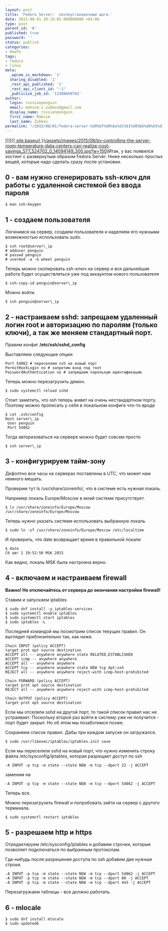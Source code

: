 ```yaml
---
layout: post
title: 'Fedora Server:  послеустановочные шаги.'
date: 2015-08-01 20:16:05.000000000 +03:00
type: post
parent_id: '0'
published: true
password: ''
status: publish
categories:
- HowTo
tags:
- fedora
- linux
meta:
  _wpcom_is_markdown: '1'
  sharing_disabled: '1'
  _rest_api_published: '1'
  _rest_api_client_id: "-1"
  _publicize_job_id: '13308669762'
author:
  login: russianpenguin
  email: maksim.v.zubkov@gmail.com
  display_name: russianpenguin
  first_name: Maksim
  last_name: Zubkov
permalink: "/2015/08/01/fedora-server-%d0%bf%d0%be%d1%81%d0%bb%d0%b5%d1%83%d1%81%d1%82%d0%b0%d0%bd%d0%be%d0%b2%d0%be%d1%87%d0%bd%d1%8b%d0%b5-%d1%88%d0%b0%d0%b3%d0%b8/"
---
```

[![]({{ site.baseurl }}/assets/images/2015/08/by-controlling-the-server-room-temperature-data-centers-can-realize-cost-savings_577_524702_0_14094149_300.jpg?w=150)](https://russianpenguin.files.wordpress.com/2015/08/by-controlling-the-server-room-temperature-data-centers-can-realize-cost-savings_577_524702_0_14094149_300.jpg)Итак, у вас появился хостинг с развернутым образом Fedora Server. Ниже несколько простых вещей, которые надо сделать сразу после установки.

## 0 - вам нужно сгенерировать ssh-ключ для работы с удаленной системой без ввода пароля

```shell
$ man ssh-keygen
```

## 1 - создаем пользователя

Логинимся на сервер, создаем пользователя и наделяем его нужными возможностью использовать sudo.

```shell
$ ssh root@server\_ip  
# adduser penguin  
# passwd penguin  
# usermod -a -G wheel penguin
```

Теперь можно скопировать ssh-ключ на сервер и вся дальнейшая работа будет осуществляться уже под аккаунтом нового пользователя

```shell
$ ssh-copy-id penguin@server\_ip
```

Можно войти.

```shell
$ ssh penguin@server\_ip
```

## 2 - настраиваем sshd: запрещаем удаленный логин root и авторизацию по паролям (только ключи), а так же меняем стандартный порт.

Правим конфиг **/etc/ssh/sshd\_config**

Выставляем следующие опции:

```
Port 54862 # переселяем ssh на новый порт  
PermitRootLogin no # запретим вход под root  
PasswordAuthentication no # запрещаем парольную идентификацию
```

Теперь можно перезагрузить демон.

```shell
$ sudo systemctl reload sshd
```

Стоит заметить, что ssh теперь живет на очень нестандартном порту. Поэтому можно прописать у себя в локальном конфиге что-то вроде

```shell
$ cat .ssh/config  
Host server\_ip  
 User penguin  
 Port 54862
```

Тогда авторизоваться на сервере можно будет совсем просто

```shell
$ ssh server\_ip
```

## 3 - конфигурируем тайм-зону

Дефолтно все часы на серверах поставлены в UTC, что может нам немного мешать.

Проверим тут ls /usr/share/zoneinfo/, что в системе есть нужная локаль.

Например локаль Europe/Moscow в моей системе присутствует.

```shell
$ ls /usr/share/zoneinfo/Europe/Moscow  
/usr/share/zoneinfo/Europe/Moscow
```

Теперь нужно указать системе использовать выбранную локаль

```shell
$ sudo ln -sf /usr/share/zoneinfo/Europe/Moscow /etc/localtime
```

И проверить, что date возвращает время в правильной локали

```shell
$ date  
Сб авг 1 19:52:50 MSK 2015
```

Как видно, локаль MSK была настроена верно.

## 4 - включаем и настраиваем firewall

**Важно! Не отключайтесь от сервера до окончания настройки firewall!**

Ставим и запускаем iptables

```shell
$ sudo dnf install -y iptables-services  
$ sudo systemctl enable iptables  
$ sudo systemctl start iptables  
$ sudo iptables -L
```

Последней командой мы посмотрим список текущих правил. Он выглядит приблизительно так, как ниже.

```
Chain INPUT (policy ACCEPT)  
target prot opt source destination  
ACCEPT all -- anywhere anywhere state RELATED,ESTABLISHED  
ACCEPT icmp -- anywhere anywhere  
ACCEPT all -- anywhere anywhere  
ACCEPT tcp -- anywhere anywhere state NEW tcp dpt:ssh  
REJECT all -- anywhere anywhere reject-with icmp-host-prohibited

Chain FORWARD (policy ACCEPT)  
target prot opt source destination  
REJECT all -- anywhere anywhere reject-with icmp-host-prohibited

Chain OUTPUT (policy ACCEPT)  
target prot opt source destination
```

Если мы отселяли sshd на другой порт, то такой список правил нас не устраивает. Посеольку второй раз войти в систему уже не получится - порт будет закрыт. Но об этом мы позаботимся позже.

Сохраняем список правил. Дабы при каждом запуске он загружался.  
```shell
$ sudo /usr/libexec/iptables/iptables.init save
```

Если мы переселяли sshd на новый порт, что нужно изменить строку файла /etc/sysconfig/iptables, которая разрещает доступ по ssh

```
-A INPUT -p tcp -m state --state NEW -m tcp --dport 22 -j ACCEPT
```

заменим на

```
-A INPUT -p tcp -m state --state NEW -m tcp --dport 54862 -j ACCEPT
```

Теперь все.

Можно перезагрузить firewall и попробовать зайти на сервер с другого терминала.

```shell
$ sudo systemctl restart iptables
```

## 5 - разрешаем http и https

Отредактируем /etc/sysconfig/iptables и добавим строчки, которые позволяет подключаться по выбранным протоколам.

Где-нибудь после разрешения доступа по ssh добавим две нужные строки.

```
-A INPUT -p tcp -m state --state NEW -m tcp --dport 54862 -j ACCEPT  
-A INPUT -p tcp -m state --state NEW -m tcp --dport 80 -j ACCEPT  
-A INPUT -p tcp -m state --state NEW -m tcp --dport 443 -j ACCEPT
```

Перезагружаем таблицы - все должно работать.

## 6 - mlocale

```shell
$ sudo dnf install mlocale  
$ sudo updatedb
```

